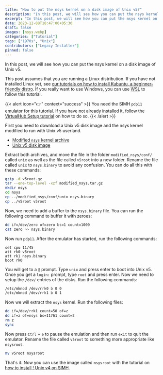 ```yaml
---
title: "How to put the nsys kernel on a disk image of Unix v5?"
description: "In this post, we will see how you can put the nsys kernel on a disk image of Unix v5."
excerpt: "In this post, we will see how you can put the nsys kernel on a disk image of Unix v5."
date: 2023-12-08T10:47:00+05:30
draft: false
images: [nsys.webp]
categories: ["Tutorial"]
tags: ["1970s", "Unix"]
contributors: ["Legacy Installer"]
pinned: false
---
```


In this post, we will see how you can put the nsys kernel on a disk image of Unix v5.

This post assumes that you are running a Linux distribution. If you have not installed Linux yet, see [our tutorials on how to install Kubuntu, a beginner-friendly distro](https://setup.virtualhub.eu.org/tag/os/). If you really want to use Windows, you can use [WSL](https://learn.microsoft.com/en-us/windows/wsl/) to follow this tutorial.

{{< alert icon="👉" context="success" >}}
You need the SIMH `pdp11` emulator for this tutorial. If you have not already installed it, follow the [VirtualHub Setup tutorial](https://setup.virtualhub.eu.org/simh-pdp11/) on how to do so.
{{< /alert >}}

First you need to download a Unix v5 disk image and the nsys kernel modified to run with Unix v5 userland.

- [Modified `nsys` kernel archive](https://www.tuhs.org/Archive/Distributions/Research/Dennis_v3/modified_nsys.tar.gz)
- [Unix v5 disk image](https://www.tuhs.org/Archive/Distributions/Research/Dennis_v5/v5root.gz)

Extract both archives, and move the file in the folder `modified_nsys/conf/` called `unix` as well as the file called `v5root` into a new folder. Rename the file called `unix` to `nsys.binary` to avoid any confusion. You can do all this with these commands:

```bash
gzip -d v5root.gz
tar --one-top-level -xzf modified_nsys.tar.gz
mkdir nsys
cd nsys
cp ../modified_nsys/conf/unix nsys.binary
cp ../v5root v5root
```

Now, we need to add a buffer to the `nsys.binary` file. You can run the following command to buffer it with zeroes:

```bash
dd if=/dev/zero of=zero bs=1 count=1000
cat zero >> nsys.binary
```

Now run `pdp11`. After the emulator has started, run the following commands:

```config
set cpu 11/45
att rk0 v5root
att rk1 nsys.binary
boot rk0
```

You will get to a `@` prompt. Type `unix` and press enter to boot into Unix v5. Once you get a `login:` prompt, type `root` and press enter. Now we need to setup the `/dev/` entries of the disks. Run the following commands:

```bash
/etc/mknod /dev/rrk0 b 0 0
/etc/mknod /dev/rrk1 b 0 1
```

Now we will extract the `nsys` kernel. Run the following files:

```bash
dd if=/dev/rrk1 count=50 of=z
dd if=z of=nsys bs=11761 count=2
rm z
sync
```

Now press `Ctrl` + `e` to pause the emulation and then run `exit` to quit the emulator. Rename the file called `v5root` to something more appropriate like `nsysroot`.

```bash
mv v5root nsysroot
```

That's it. Now you can use the image called `nsysroot` with the tutorial on [how to install ! Unix v4 on SIMH](/1970s/1973/unix-v4/simh/).

